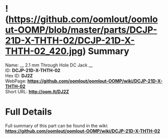 
!(https://github.com/oomlout/oomlout-OOMP/blob/master/parts/DCJP-21D-X-THTH-02/DCJP-21D-X-THTH-02_420.jpg)
Summary
=================
  
Name: __ 2.1 mm Through Hole DC Jack __    
ID: __DCJP-21D-X-THTH-02__   
Hex ID: __DJ2Z__   
WebPage: __https://github.com/oomlout/oomlout-OOMP/wiki/DCJP-21D-X-THTH-02__   
Short URL: __http://oom.lt/DJ2Z__   

Full Details
==========================
Full summary of this part can be found in the wiki:   
__https://github.com/oomlout/oomlout-OOMP/wiki/DCJP-21D-X-THTH-02__    

